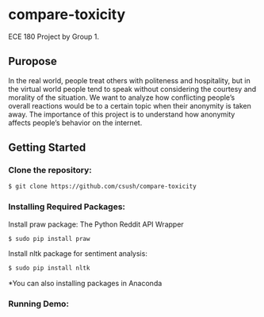 # compare-toxicity

ECE 180 Project by Group 1.

## Puropose
In the real world, people treat others with politeness and hospitality, but in the virtual world people tend to speak without considering the courtesy and morality of the situation. We want to analyze how conflicting people’s overall reactions would be to a certain topic when their anonymity is taken away. The importance of this project is to understand how anonymity affects people’s behavior on the internet.

## Getting Started

### Clone the repository:
```sh
$ git clone https://github.com/csush/compare-toxicity
```

### Installing Required Packages:

Install praw package: The Python Reddit API Wrapper
```sh
$ sudo pip install praw
```

Install nltk package for sentiment analysis:
```sh
$ sudo pip install nltk
```
 
*You can also installing packages in Anaconda
 

### Running Demo:
